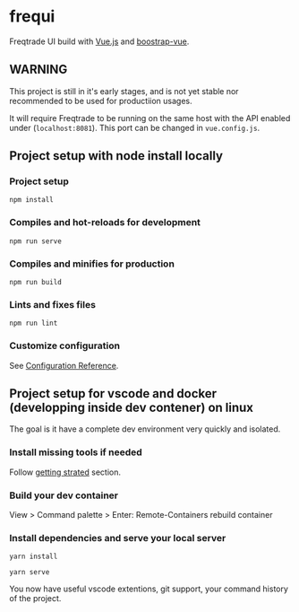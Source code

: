 # frequi

Freqtrade UI build with [Vue.js](https://vuejs.org/) and [boostrap-vue](https://bootstrap-vue.org/).

## WARNING

This project is still in it's early stages, and is not yet stable nor recommended to be used for productiion usages.

It will require Freqtrade to be running on the same host with the API enabled under (`localhost:8081`). This port can be changed in `vue.config.js`.

## Project setup with node install locally

### Project setup

```
npm install
```

### Compiles and hot-reloads for development

```
npm run serve
```

### Compiles and minifies for production

```
npm run build
```

### Lints and fixes files

```
npm run lint
```

### Customize configuration
See [Configuration Reference](https://cli.vuejs.org/config/).

## Project setup for vscode and docker (developping inside dev contener) on linux

The goal is it have a complete dev environment very quickly and isolated.

### Install missing tools if needed

Follow [getting strated](https://code.visualstudio.com/docs/remote/containers#_getting-started) section.

### Build your dev container

View > Command palette > Enter: Remote-Containers rebuild container

### Install dependencies and serve your local server

```
yarn install
```

```
yarn serve
```

You now have useful vscode extentions, git support, your command history of the project.
